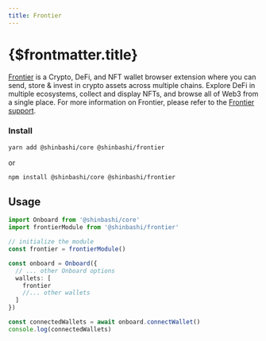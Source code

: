 ```yaml
---
title: Frontier
---
```


# {$frontmatter.title}

[Frontier](https://frontier.xyz/) is a Crypto, DeFi, and NFT wallet browser extension where you can send, store & invest in crypto assets across multiple chains. Explore DeFi in multiple ecosystems, collect and display NFTs, and browse all of Web3 from a single place.
For more information on Frontier, please refer to the [Frontier support](https://help.frontier.xyz/).

### Install

```sh copy
yarn add @shinbashi/core @shinbashi/frontier
```

or

```sh copy
npm install @shinbashi/core @shinbashi/frontier
```

## Usage

```typescript
import Onboard from '@shinbashi/core'
import frontierModule from '@shinbashi/frontier'

// initialize the module
const frontier = frontierModule()

const onboard = Onboard({
  // ... other Onboard options
  wallets: [
    frontier
    //... other wallets
  ]
})

const connectedWallets = await onboard.connectWallet()
console.log(connectedWallets)
```
